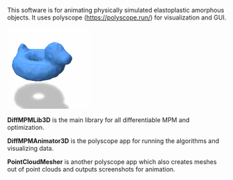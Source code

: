 This software is for animating physically simulated elastoplastic amorphous objects. It uses polyscope (https://polyscope.run/) for visualization and GUI.

![gif](bob-to-spot.gif)

**DiffMPMLib3D** is the main library for all differentiable MPM and optimization.

**DiffMPMAnimator3D** is the polyscope app for running the algorithms and visualizing data.

**PointCloudMesher** is another polyscope app which also creates meshes out of point clouds and outputs screenshots for animation.